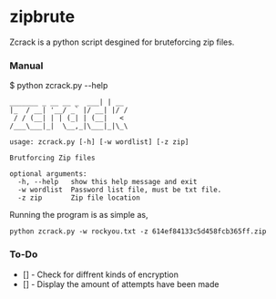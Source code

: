 # zipbrute
Zcrack is a python script desgined for bruteforcing zip files.

### Manual
$ python zcrack.py --help
```
_______ _ __ __ _  ___| | __
|_  / __| '__/ _` |/ __| |/ /
 / / (__| | | (_| | (__|   <
/___\___|_|  \__,_|\___|_|\_\

usage: zcrack.py [-h] [-w wordlist] [-z zip]

Brutforcing Zip files

optional arguments:
  -h, --help   show this help message and exit
  -w wordlist  Password list file, must be txt file.
  -z zip       Zip file location
```

Running the program is as simple as,
```
python zcrack.py -w rockyou.txt -z 614ef84133c5d458fcb365ff.zip
```

### To-Do
- [] - Check for diffrent kinds of encryption
- [] - Display the amount of attempts have been made
